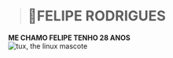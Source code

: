 ># 👾FELIPE RODRIGUES   
**ME CHAMO FELIPE TENHO 28 ANOS**  
![tux, the linux mascote][def]

[def]: https://mdg.imgix.net/assets/images/tux.png?auto=format&fit=clip&q=40&w=100


